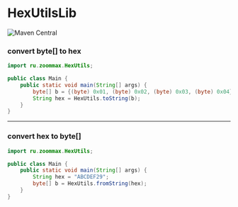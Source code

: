 # HexUtilsLib

![Maven Central](https://img.shields.io/maven-central/v/ru.zoommax/HexUtilsLib?color=00ff)

### convert byte[] to hex

```java
import ru.zoommax.HexUtils;

public class Main {
    public static void main(String[] args) {
        byte[] b = {(byte) 0x01, (byte) 0x02, (byte) 0x03, (byte) 0x04};
        String hex = HexUtils.toString(b);
    }
}
```

---

### convert hex to byte[]

```java
import ru.zoommax.HexUtils;

public class Main {
    public static void main(String[] args) {
        String hex = "ABCDEF29";
        byte[] b = HexUtils.fromString(hex);
    }
}
```